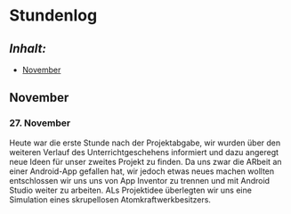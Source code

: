 # Stundenlog

## *Inhalt:* <a name="Inhalt"></a>
* [November](#November)


## November <a name="November"></a>

### 27. November

Heute war die erste Stunde nach der Projektabgabe, wir wurden über den weiteren Verlauf des Unterrichtgeschehens informiert und dazu angeregt neue Ideen für unser zweites Projekt zu finden. Da uns zwar die ARbeit an einer Android-App gefallen hat, wir jedoch etwas neues machen wollten entschlossen wir uns uns von App Inventor zu trennen und mit Android Studio weiter zu arbeiten. ALs Projektidee überlegten wir uns eine Simulation eines skrupellosen Atomkraftwerkbesitzers.
